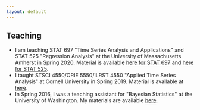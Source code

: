 ```yaml
---
layout: default
---
```


Teaching
-------

* I am teaching STAT 697 "Time Series Analysis and Applications" and STAT 525 "Regression Analysis" at the University of Massachusetts Amherst in Spring 2020. Material is available [here for STAT 697](https://maryclare.github.io/stat697) and  [here for STAT 525](https://maryclare.github.io/stat525).
* I taught STSCI 4550/ORIE 5550/ILRST 4550 "Applied Time Series Analysis" at Cornell University in Spring 2019. Material is available at [here](https://maryclare.github.io/atsa).
* In Spring 2016, I was a teaching assistant for "Bayesian Statistics" at the University of Washington. My materials are available [here](http://www.stat.washington.edu/~mgrffn/564.html).
